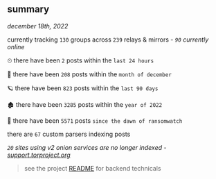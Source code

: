 
## summary
_december 18th, 2022_

currently tracking `130` groups across `239` relays & mirrors - _`90` currently online_

⏲ there have been `2` posts within the `last 24 hours`

🦈 there have been `208` posts within the `month of december`

🪐 there have been `823` posts within the `last 90 days`

🏚 there have been `3285` posts within the `year of 2022`

🦕 there have been `5571` posts `since the dawn of ransomwatch`

there are `67` custom parsers indexing posts

_`20` sites using v2 onion services are no longer indexed - [support.torproject.org](https://support.torproject.org/onionservices/v2-deprecation/)_

> see the project [README](https://github.com/joshhighet/ransomwatch#ransomwatch--) for backend technicals

